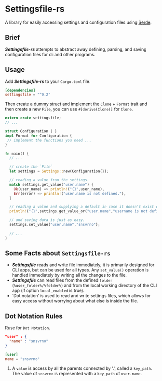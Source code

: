 # Settingsfile-rs
A library for easily accessing settings and configuration files using [Serde](https://serde.rs/).

## Brief 
***Settingsfile-rs*** attempts to abstract away defining, parsing, and saving configuration files for cli and other programs.

## Usage
Add ***Settingsfile-rs*** to your `Cargo.toml` file.

```TOML
[dependencies]
settingsfile = "^0.2"
```

Then create a dummy struct and implement the `Clone` + `Format` trait and then create a new `File`, you can use `#[derive(Clone)]` for `Clone`.

```rust
extern crate settingsfile;
// ...

struct Configuration { }
impl Format for Configuration {
 // implement the functions you need ...
}

fn main() {
  // ...

  // create the `File`
  let settings = Settings::new(Configuration{});

  // reading a value from the settings.
  match settings.get_value("user.name") {
    Ok(user_name) => println!("{}",user_name),
    Err(error) => println!("user.name is not defined."),
  }

  // reading a value and supplying a default in case it doesn't exist or 
  println!("{}",settings.get_value_or("user.name","username is not defined"));

  // and saving data is just as easy.
  settings.set_value("user.name","snsvrno");
  
  // ...
}
```

## Some Facts about `Settingsfile-rs`

- ***Settingsfile*** reads and write file immediately, it is primarily designed for CLI apps, but can be used for all types. Any `set_value()` operation is handled immediately by writing all the changes to the file.
- ***Settingsfile*** can read files from the defined `folder` (`%user_folder%/%folder%`) and from the local working directory of the CLI app (if option `local_enabled` is true).
- 'Dot notation' is used to read and write settings files, which allows for easy access without worrying about what else is inside the file.

## Dot Notation Rules

Ruse for `Dot Notation`.

```json
"user" : {
  "name" : "snsvrno"
}
```

```toml
[user]
name = "snsvrno"
```

1. A `value` is access by all the parents connected by '.', called a `key_path`. The value of `snsvrno` is represented with a `key_path` of `user.name`.
